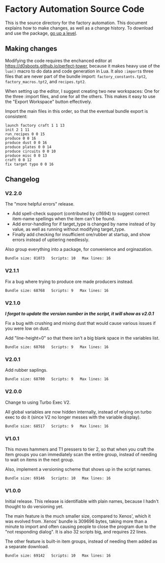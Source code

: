 # Factory Automation Source Code

This is the source directory for the factory automation. This document explains how to make changes, as well as a change history.
To download and use the package, [go up a level](/README.md#factory-automation).

## Making changes

Modifying the code requires the enchanced editor at https://d0sboots.github.io/perfect-tower, because it makes heavy use of the `lua()` macro
to do data and code generation in Lua. It also `:import`s three files that are never part of the bundle import:
`factory_constants.tpt2`, `factory_macros.tpt2`, and `recipes.tpt2`.

When setting up the editor, I suggest creating two new workspaces: One for the three :import files, and one for all the others. This makes it easy to use the
"Export Workspace" button effectively.

Import the main files in this order, so that the eventual bundle export is consistent:

`launch factory craft 1 1 13`<br>
`init 2 1 11`<br>
`run_recipes 0 0 15`<br>
`produce 0 0 16`<br>
`produce dust 0 0 16`<br>
`produce plates 0 0 14`<br>
`produce circuits 0 0 10`<br>
`produce misc 0 0 13`<br>
`craft 0 0 12`<br>
`fix target typo 0 0 16`<br>

## Changelog

### V2.2.0

The "more helpful errors" release.

* Add spell-check support (contributed by cl1694) to suggest correct item-name
  spellings when the item can't be found.
* Add error-handling for if target_type is changed by name instead of by value,
  as well as running without modifying target_type.
* Finally add checking for insufficient ore/rubber at startup, and show errors
  instead of uptiering needlessly.

Also group everything into a package, for convenience and orginazation.

```
Bundle size: 81073   Scripts: 10   Max lines: 16
```

### V2.1.1

Fix a bug where trying to produce ore made producers instead.

```
Bundle size: 68768   Scripts: 9   Max lines: 16
```

### V2.1.0

***I forgot to update the version number in the script, it will show as v2.0.1***

Fix a bug with crushing and mixing dust that would cause various issues
if you were low on dust.

Add "line-height=0" so that there isn't a big blank space in the variables list.

```
Bundle size: 68768   Scripts: 9   Max lines: 16
```

### V2.0.1

Add rubber saplings.

```
Bundle size: 68700   Scripts: 9   Max lines: 16
```

### V2.0.0

Change to using Turbo Exec V2.

All global variables are now hidden internally, instead of relying on turbo
exec to do it (since V2 no longer messes with the variable display).
```
Bundle size: 68517   Scripts: 9   Max lines: 16
```

### V1.0.1

This moves hammers and T1 pressers to tier 2, so that when you craft the item groups you can
immediately scan the entire group, instead of needing to wait on items in the next group.

Also, implement a versioning scheme that shows up in the script names.
```
Bundle size: 69146   Scripts: 10   Max lines: 16
```

### V1.0.0

Initial release. This release is identifiable with plain names, because I hadn't thought to do versioning yet.

The main feature is the much smaller size, compared to Xenos', which it was evolved from.
Xenos' bundle is 309696 bytes, taking more than a minute to import and often causing people to close the program due to the "not responding dialog".
It is also 32 scripts big, and requires 22 lines.

The other feature is built-in item groups, instead of needing them added as a separate download.
```
Bundle size: 69142   Scripts: 10   Max lines: 16
```
